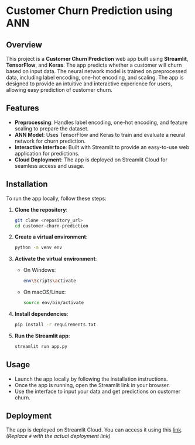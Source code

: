 # Customer Churn Prediction using ANN  

## Overview  

This project is a **Customer Churn Prediction** web app built using **Streamlit**, **TensorFlow**, and **Keras**. The app predicts whether a customer will churn based on input data. The neural network model is trained on preprocessed data, including label encoding, one-hot encoding, and scaling. The app is designed to provide an intuitive and interactive experience for users, allowing easy prediction of customer churn.  

## Features  

- **Preprocessing**: Handles label encoding, one-hot encoding, and feature scaling to prepare the dataset.  
- **ANN Model**: Uses TensorFlow and Keras to train and evaluate a neural network for churn prediction.  
- **Interactive Interface**: Built with Streamlit to provide an easy-to-use web application for predictions.  
- **Cloud Deployment**: The app is deployed on Streamlit Cloud for seamless access and usage.  

## Installation  

To run the app locally, follow these steps:  

1. **Clone the repository**:  
    ```bash  
    git clone <repository_url>  
    cd customer-churn-prediction  
    ```  

2. **Create a virtual environment**:  
    ```bash  
    python -m venv env  
    ```  

3. **Activate the virtual environment**:  
    - On Windows:  
      ```bash  
      env\Scripts\activate  
      ```  
    - On macOS/Linux:  
      ```bash  
      source env/bin/activate  
      ```  

4. **Install dependencies**:  
    ```bash  
    pip install -r requirements.txt  
    ```  

5. **Run the Streamlit app**:  
    ```bash  
    streamlit run app.py  
    ```  

## Usage  

- Launch the app locally by following the installation instructions.  
- Once the app is running, open the Streamlit link in your browser.  
- Use the interface to input your data and get predictions on customer churn.  

## Deployment  

The app is deployed on Streamlit Cloud. You can access it using this [link](https://ann-churn-prediction-8npkmxkueyyuqqxzv7b7rq.streamlit.app/). *(Replace `#` with the actual deployment link)*  
